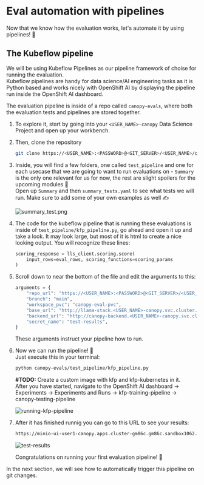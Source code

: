 # Eval automation with pipelines

Now that we know how the evaluation works, let's automate it by using pipelines! 🎢  

## The Kubeflow pipeline

We will be using Kubeflow Pipelines as our pipeline framework of choise for running the evaluation.  
Kubeflow pipelines are handy for data science/AI engineering tasks as it is Python based and works nicely with OpenShift AI by displaying the pipeline run inside the OpenShift AI dashboard.

The evaluation pipeline is inside of a repo called `canopy-evals`, where both the evaluation tests and pipelines are stored together.  

1. To explore it, start by going into your `<USER_NAME>-canopy` Data Science Project and open up your workbench.

2. Then, clone the repository 
    ```bash
   git clone https://<USER_NAME>:<PASSWORD>@<GIT_SERVER>/<USER_NAME>/canopy-evals.git
   ```
3. Inside, you will find a few folders, one called `test_pipeline` and one for each usecase that we are going to want to run evaluations on - `Summary` is the only one relevant for us for now, the rest are slight spoilers for the upcoming modules 🤫  
Open up `Summary` and then `summary_tests.yaml` to see what tests we will run. Make sure to add some of your own examples as well ✍️

    ![summary_test.png](images/summary_tests.png)

4. The code for the kubeflow pipeline that is running these evaluations is inside of `test_pipeline/kfp_pipeline.py`, go ahead and open it up and take a look. It may look large, but most of it is html to create a nice looking output. You will recognize these lines: 
    ```python
    scoring_response = lls_client.scoring.score(
        input_rows=eval_rows, scoring_functions=scoring_params
    )
    ```

5. Scroll down to near the bottom of the file and edit the arguments to this:
    ```python
    arguments = {
        "repo_url": "https://<USER_NAME>:<PASSWORD>@<GIT_SERVER>/<USER_NAME>/canopy-evals.git",
        "branch": "main",
        "workspace_pvc": "canopy-eval-pvc",
        "base_url": "http://llama-stack.<USER_NAME>-canopy.svc.cluster.local:80",
        "backend_url": "http://canopy-backend.<USER_NAME>-canopy.svc.cluster.local:8000",
        "secret_name": "test-results",
    }
    ```
    These arguments instruct your pipeline how to run.

6. Now we can run the pipeline! 👐  
    Just execute this in your terminal:
    ```bash
    python canopy-evals/test_pipeline/kfp_pipeline.py
    ```
    **#TODO:** Create a custom image with kfp and kfp-kubernetes in it.  
    After you have started, navigate to the OpenShift AI dashboard -> Experiments -> Experiments and Runs -> kfp-training-pipeline -> canopy-testing-pipeline  

    ![running-kfp-pipeline](images/running-kfp-pipeline.png)

7. After it has finished runnig you can go to this URL to see your results:  
    ```bash
    https://minio-ui-user1-canopy.apps.cluster-gm86c.gm86c.sandbox1062.opentlc.com/browser/test-results
    ```

    ![test-results](images/test-results.png)

    Congratulations on running your first evaluation pipeline! 🎉


In the next section, we will see how to automatically trigger this pipeline on git changes.